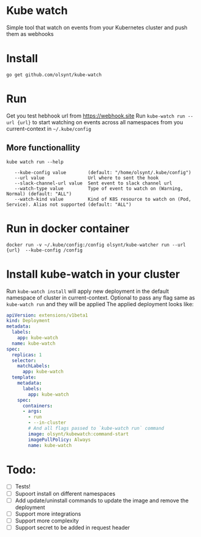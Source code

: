 # Kube watch
Simple tool that watch on events from your Kubernetes cluster and push them as webhooks

# Install 
`go get github.com/olsynt/kube-watch`

# Run
Get you test hebhook url from https://webhook.site
Run `kube-watch run --url {url}` to start watching on events across all namespaces from you current-context in `~/.kube/config`

## More functionallity
`kube watch run --help`
```
   --kube-config value        (default: "/home/olsynt/.kube/config")
   --url value                Url where to sent the hook
   --slack-channel-url value  Sent event to slack channel url
   --watch-type value         Type of event to watch on (Warning, Normal) (default: "ALL")
   --watch-kind value         Kind of K8S resource to watch on (Pod, Service). Alias not supported (default: "ALL")
```

# Run in docker container
`docker run -v ~/.kube/config:/config olsynt/kube-watcher run --url {url}  --kube-config /config`


# Install kube-watch in your cluster
Run `kube-watch install` will apply new deployment in the default namespace of cluster in current-context.
Optional to pass any flag same as `kube-watch run` and they will be applied
The applied deployment looks like:
```yaml
apiVersion: extensions/v1beta1
kind: Deployment
metadata:
  labels:
    app: kube-watch
  name: kube-watch
spec:
  replicas: 1
  selector:
    matchLabels:
      app: kube-watch
  template:
    metadata:
      labels:
        app: kube-watch
    spec:
      containers:
      - args:
        - run
        - --in-cluster
        # And all flags passed to `kube-watch run` command
        image: olsynt/kubewatch:command-start
        imagePullPolicy: Always
        name: kube-watch
```
# Todo:
* [ ] Tests!
* [ ] Supoort install on different namespaces
* [ ] Add update/uninstall commands to update the image and remove the deployment
* [ ] Support more integrations
* [ ] Support more complexity
* [ ] Support secret to be added in request header
